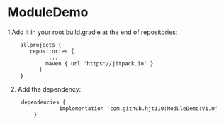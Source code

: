 # ModuleDemo
1.Add it in your root build.gradle at the end of repositories:<br>
		
		allprojects {
		   repositories {
			     ...
			    maven { url 'https://jitpack.io' }
			  }
		}
		
2. Add the dependency:<br>
        
        
        dependencies {
	        		implementation 'com.github.hjt110:ModuleDemo:V1.0'
			}
